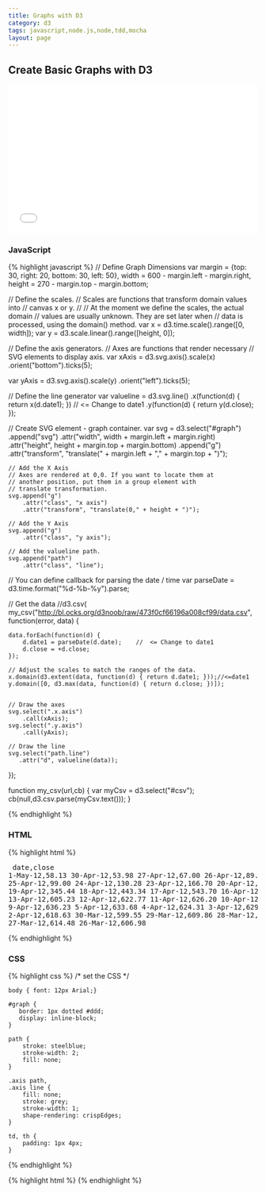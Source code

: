 ```yaml
---
title: Graphs with D3
category: d3
tags: javascript,node.js,node,tdd,mocha
layout: page
---
```


## Create Basic Graphs with D3

<iframe width="100%" height="300" src="//jsfiddle.net/baobabko/431rnz6e/embedded/" allowfullscreen="allowfullscreen" frameborder="0"></iframe>

### JavaScript

{% highlight javascript %}
// Define Graph Dimensions
var margin = {top: 30, right: 20, bottom: 30, left: 50},
    width = 600 - margin.left - margin.right,
    height = 270 - margin.top - margin.bottom;

// Define the scales.
// Scales are functions that transform domain values into
// canvas x or y.
//
// At the moment we define the scales, the actual domain
// values are usually unknown. They are set later when
// data is processed, using the domain() method.
var x = d3.time.scale().range([0, width]);
var y = d3.scale.linear().range([height, 0]);

// Define the axis generators.
// Axes are functions that render necessary
// SVG elements to display axis.
var xAxis = d3.svg.axis().scale(x)
    .orient("bottom").ticks(5);

var yAxis = d3.svg.axis().scale(y)
    .orient("left").ticks(5);

// Define the line generator
var valueline = d3.svg.line()
	.x(function(d) { return x(d.date1); })    //  <= Change to date1
    .y(function(d) { return y(d.close); });

// Create SVG element - graph container.
var svg = d3.select("#graph")
    .append("svg")
        .attr("width", width + margin.left + margin.right)
        .attr("height", height + margin.top + margin.bottom)
    .append("g")
        .attr("transform", 
              "translate(" + margin.left + "," + margin.top + ")");

    // Add the X Axis
    // Axes are rendered at 0,0. If you want to locate them at
    // another position, put them in a group element with
    // translate transformation.
    svg.append("g")
        .attr("class", "x axis")
        .attr("transform", "translate(0," + height + ")");

    // Add the Y Axis
    svg.append("g")
        .attr("class", "y axis");

    // Add the valueline path.
    svg.append("path")
        .attr("class", "line");

// You can define callback for parsing the date / time
var parseDate = d3.time.format("%d-%b-%y").parse;

// Get the data
//d3.csv(
my_csv("http://bl.ocks.org/d3noob/raw/473f0cf66196a008cf99/data.csv", function(error, data) {

    data.forEach(function(d) {
		d.date1 = parseDate(d.date);    //  <= Change to date1
        d.close = +d.close;
    });

    // Adjust the scales to match the ranges of the data.
	x.domain(d3.extent(data, function(d) { return d.date1; }));//<=date1
    y.domain([0, d3.max(data, function(d) { return d.close; })]);


    // Draw the axes
    svg.select(".x.axis")
        .call(xAxis);
    svg.select(".y.axis")
        .call(yAxis);
    
    // Draw the line
    svg.select("path.line")
       .attr("d", valueline(data));
});


function my_csv(url,cb) {
    var myCsv = d3.select("#csv");
    cb(null,d3.csv.parse(myCsv.text()));
}


{% endhighlight %}


### HTML

{% highlight html %}
    <div id="graph"></div>
    <pre id="csv">
    date,close
    1-May-12,58.13
    30-Apr-12,53.98
    27-Apr-12,67.00
    26-Apr-12,89.70
    25-Apr-12,99.00
    24-Apr-12,130.28
    23-Apr-12,166.70
    20-Apr-12,234.98
    19-Apr-12,345.44
    18-Apr-12,443.34
    17-Apr-12,543.70
    16-Apr-12,580.13
    13-Apr-12,605.23
    12-Apr-12,622.77
    11-Apr-12,626.20
    10-Apr-12,628.44
    9-Apr-12,636.23
    5-Apr-12,633.68
    4-Apr-12,624.31
    3-Apr-12,629.32
    2-Apr-12,618.63
    30-Mar-12,599.55
    29-Mar-12,609.86
    28-Mar-12,617.62
    27-Mar-12,614.48
    26-Mar-12,606.98
    </pre>
{% endhighlight %}

### CSS

{% highlight css %}
    /* set the CSS */

    body { font: 12px Arial;}

    #graph {
       border: 1px dotted #ddd;
       display: inline-block;
    }

    path { 
        stroke: steelblue;
        stroke-width: 2;
        fill: none;
    }

    .axis path,
    .axis line {
        fill: none;
        stroke: grey;
        stroke-width: 1;
        shape-rendering: crispEdges;
    }

    td, th {
        padding: 1px 4px;
    }
{% endhighlight %}


{% highlight html %}
{% endhighlight %}